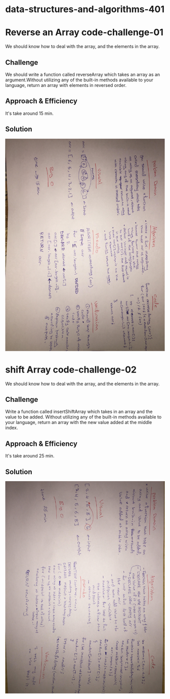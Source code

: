 # data-structures-and-algorithms-401

# Reverse an Array code-challenge-01
We should know how to deal with the array, and the elements in the array.

## Challenge
 We should write a function called reverseArray which takes an array as an argument.Without utilizing any of the built-in methods available to your language, return an array with elements in reversed order.

## Approach & Efficiency
It's take around 15 min.

## Solution
![array-reverse](./assets/array-reverse.jpg)


# shift Array code-challenge-02
We should know how to deal with the array, and the elements in the array.

## Challenge
 Write a function called insertShiftArray which takes in an array and the value to be added. Without utilizing any of the built-in methods available to your language, return an array with the new value added at the middle index.

## Approach & Efficiency
It's take around 25 min.

## Solution
![array-shift](./assets/array-shift.jpg)